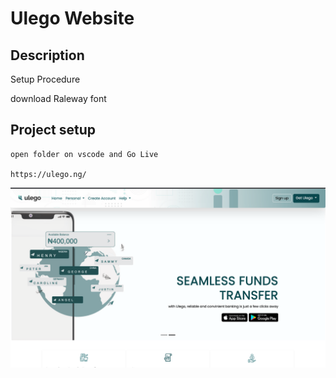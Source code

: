 # Ulego Website

## Description

Setup Procedure


download Raleway font
## Project setup

```
open folder on vscode and Go Live

https://ulego.ng/
```





![Alimisamuel-portfolio!](./Screenshot%202022-08-16%20at%2012.21.04.png)

